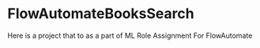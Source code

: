# FlowAutomateBooksSearch
Here is a project that to as a part of ML Role Assignment For FlowAutomate
